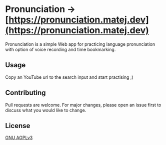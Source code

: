# Pronunciation → [https://pronunciation.matej.dev](https://pronunciation.matej.dev)

Pronunciation is a simple Web app for practicing language pronunciation with option of voice recording and time bookmarking.


## Usage

Copy an YouTube url to the search input and start practising ;)

## Contributing
Pull requests are welcome. For major changes, please open an issue first to discuss what you would like to change.

## License
[GNU AGPLv3](https://choosealicense.com/licenses/agpl-3.0/)